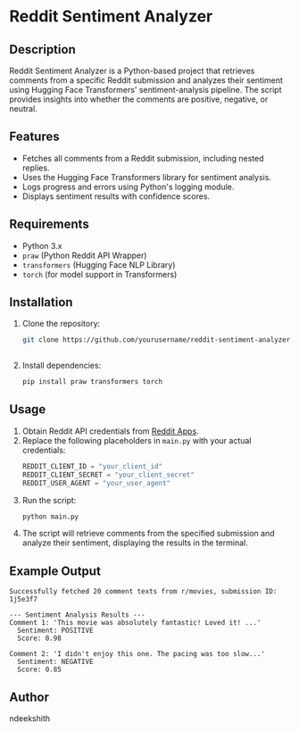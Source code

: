 # Reddit Sentiment Analyzer

## Description

Reddit Sentiment Analyzer is a Python-based project that retrieves comments from a specific Reddit submission and analyzes their sentiment using Hugging Face Transformers' sentiment-analysis pipeline. The script provides insights into whether the comments are positive, negative, or neutral.

## Features

- Fetches all comments from a Reddit submission, including nested replies.
- Uses the Hugging Face Transformers library for sentiment analysis.
- Logs progress and errors using Python's logging module.
- Displays sentiment results with confidence scores.

## Requirements

- Python 3.x
- `praw` (Python Reddit API Wrapper)
- `transformers` (Hugging Face NLP Library)
- `torch` (for model support in Transformers)

## Installation

1. Clone the repository:
   ```sh
   git clone https://github.com/yourusername/reddit-sentiment-analyzer.git
  
   ```
2. Install dependencies:
   ```sh
   pip install praw transformers torch
   ```

## Usage

1. Obtain Reddit API credentials from [Reddit Apps](https://www.reddit.com/prefs/apps).
2. Replace the following placeholders in `main.py` with your actual credentials:
   ```python
   REDDIT_CLIENT_ID = "your_client_id"
   REDDIT_CLIENT_SECRET = "your_client_secret"
   REDDIT_USER_AGENT = "your_user_agent"
   ```
3. Run the script:
   ```sh
   python main.py
   ```
4. The script will retrieve comments from the specified submission and analyze their sentiment, displaying the results in the terminal.

## Example Output

```
Successfully fetched 20 comment texts from r/movies, submission ID: 1j5e3f7

--- Sentiment Analysis Results ---
Comment 1: 'This movie was absolutely fantastic! Loved it! ...'
  Sentiment: POSITIVE
  Score: 0.98

Comment 2: 'I didn't enjoy this one. The pacing was too slow...'
  Sentiment: NEGATIVE
  Score: 0.85
```


## Author

ndeekshith

